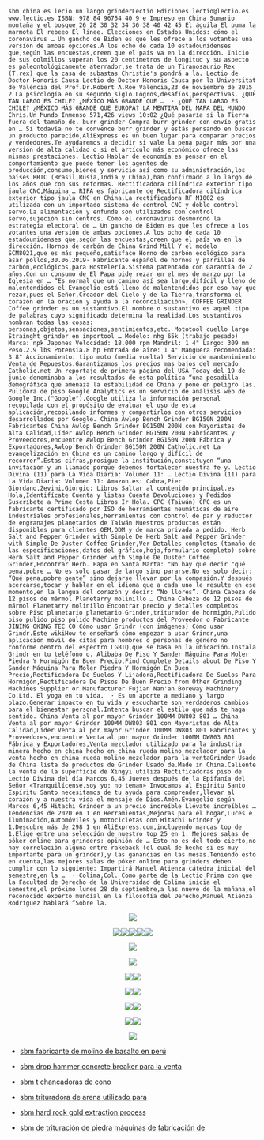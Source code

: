 
```
sbm china es lecio un largo grinderLectio Ediciones lectio@lectio.es www.lectio.es ISBN: 978 84 96754 40 9 e Impreso en China Sumario montaña y el bosque 26 28 30 32 34 36 38 40 42 45 El águila El puma la marmota El rebeeo El linee. Elecciones en Estados Unidos: cómo el coronavirus … Un gancho de Biden es que les ofrece a los votantes una versión de ambas opciones.A los ocho de cada 10 estadounidenses que,según las encuestas,creen que el país va en la dirección. Inicio de sus colmillos superan los 20 centímetros de longitud y su aspecto es paleontológicamente aterrador,se trata de un Tiranosaurio Rex (T.rex) que la casa de subastas Christie's pondrá a la. Lectio de Doctor Honoris Causa Lectio de Doctor Honoris Causa por la Universitat de València del Prof.Dr.Robert A.Roe Valencia,23 de noviembre de 2015 2 La psicología en su segundo siglo.Logros,desafíos,perspectivas. ¿QUÉ TAN LARGO ES CHILE? ¿MÉXICO MÁS GRANDE QUE …  · ¿QUÉ TAN LARGO ES CHILE? ¿MÉXICO MÁS GRANDE QUE EUROPA? LA MENTIRA DEL MAPA DEL MUNDO Chris.Un Mundo Inmenso 571,426 views 10:02 ¿Qué pasaría si la Tierra fuera del tamaño de. burr grinder Compra burr grinder con envío gratis en … Si todavía no te convence burr grinder y estás pensando en buscar un producto parecido,AliExpress es un buen lugar para comparar precios y vendedores.Te ayudaremos a decidir si vale la pena pagar más por una versión de alta calidad o si el artículo más económico ofrece las mismas prestaciones. Lectio Hablar de economía es pensar en el comportamiento que puede tener los agentes de producción,consumo,bienes y servicio así como su administración,los países BRIC (Brasil,Rusia,India y China),han confirmado a lo largo de los años que con sus reformas. Rectificadora cilíndrica exterior tipo jaula CNC,Máquina … RIFA es fabricante de Rectificadora cilíndrica exterior tipo jaula CNC en China.La rectificadora RF M1002 es utilizada con un importado sistema de control CNC y doble control servo.La alimentación y enfunde son utilizados con control servo,sujeción sin centros. Cómo el coronavirus desmoronó la estrategia electoral de … Un gancho de Biden es que les ofrece a los votantes una versión de ambas opciones.A los ocho de cada 10 estadounidenses que,según las encuestas,creen que el país va en la dirección. Hornos de carbón de China Grind Mill Y el modelo SCM8021,que es más pequeño,satisface Horno de carbón ecológico para asar pollos,30.06.2019· Fabricante español de hornos y parrillas de carbón,ecológicos,para Hostelería.Sistema patentado con Garantía de 2 años.Con un consumo de El Papa pide rezar en el mes de marzo por la Iglesia en … “Es normal que un camino así sea largo,difícil y lleno de malentendidos el Evangelio está lleno de malentendidos por eso hay que rezar,pues el Señor,Creador del Cielo y de la Tierra,transforma el corazón en la oración y ayuda a la reconciliación», COFFEE GRINDER Coffee grinder es un sustantivo.El nombre o sustantivo es aquel tipo de palabras cuyo significado determina la realidad.Los sustantivos nombran todas las cosas: personas,objetos,sensaciones,sentimientos,etc. Mototool cuello largo Strainght grinder en importool … Modelo: nhg 65k (trabajo pesado) Marca: npk Japones Velocidad: 18.000 rpm Mandril: 1 4" Largo: 309 mm Peso.2.9 lbs Potensia.8 hp Entrada de aire: 1 4" Manguera recomendada: 3 8" Accionamiento: tipo moto (media vuelta) Servicio de mantenimiento Venta de Repuestos.Garantizamos los precios mas bajos del mercado Catholic.net Un reportaje de primera página del USA Today del 19 de junio denominaba a los resultados de esta política “una pesadilla demográfica que amenaza la estabilidad de China y pone en peligro las. Pulidora de piso Google Analytics es un servicio de análisis web de Google Inc.("Google").Google utiliza la información personal recopilada con el propósito de evaluar el uso de esta aplicación,recopilando informes y compartirlos con otros servicios desarrollados por Google. China Awlop Bench Grinder BG150N 200N Fabricantes China Awlop Bench Grinder BG150N 200N con Mayoristas de Alta Calidad,Líder Awlop Bench Grinder BG150N 200N Fabricantes y Proveedores,encuentre Awlop Bench Grinder BG150N 200N Fábrica y Exportadores,Awlop Bench Grinder BG150N 200N Catholic.net La evangelización en China es un camino largo y difícil de recorrer”.Estas cifras,prosigue la institución,constituyen “una invitación y un llamado porque debemos fortalecer nuestra fe y. Lectio Divina (11) para La Vida Diaria: Volumen 11: … Lectio Divina (11) para La Vida Diaria: Volumen 11: Amazon.es: Cabra,Pier Giordano,Zevini,Giorgio: Libros Saltar al contenido principal.es Hola,Identifícate Cuenta y listas Cuenta Devoluciones y Pedidos Suscríbete a Prime Cesta Libros Ir Hola. CPC (Taiwán) CPC es un fabricante certificado por ISO de herramientas neumáticas de aire industriales profesionales,herramientas con control de par y reductor de engranajes planetarios de Taiwán Nuestros productos están disponibles para clientes OEM,ODM y de marca privada a pedido. Herb Salt and Pepper Grinder with Simple De Herb Salt and Pepper Grinder with Simple De Duster Coffee Grinder,Ver Detalles completos (tamaño de las especificaciones,datos del gráfico,hoja,formulario completo) sobre Herb Salt and Pepper Grinder with Simple De Duster Coffee Grinder,Encontrar Herb. Papa en Santa Marta: "No hay que decir "qué pena,pobre … No es solo pasar de largo sino pararse.No es solo decir: “Qué pena,pobre gente” sino dejarse llevar por la compasión.Y después acercarse,tocar y hablar en el idioma que a cada uno le resulte en ese momento,en la lengua del corazón y decir: “No llores”. China Cabeza de 12 pisos de mármol Planetarry molinillo … China Cabeza de 12 pisos de mármol Planetarry molinillo Encontrar precio y detalles completos sobre Piso planetario planetario Grinder,triturador de hormigón,Pulido piso pulido piso pulido Machine productos del Proveedor o Fabricante JINING OKING TEC CO Cómo usar Grindr (con imágenes) Cómo usar Grindr.Este wikiHow te enseñará cómo empezar a usar Grindr,una aplicación móvil de citas para hombres o personas de género no conforme dentro del espectro LGBTQ,que se basa en la ubicación.Instala Grindr en tu teléfono o. Alibaba De Piso Y Sander Máquina Para Moler Piedra Y Hormigón En Buen Precio,Find Complete Details about De Piso Y Sander Máquina Para Moler Piedra Y Hormigón En Buen Precio,Rectificadora De Suelos Y Lijadora,Rectificadora De Suelos Para Hormigón,Rectificadora De Pisos De Buen Precio from Other Grinding Machines Supplier or Manufacturer Fujian Nan'an Boreway Machinery Co.Ltd. El yoga en tu vida.  · Es un aporte a mediano y largo plazo.Generar impacto en tu vida y escucharte son verdaderos cambios para el bienestar personal.Intenta buscar el estilo que más te haga sentido. China Venta al por mayor Grinder 100MM DW803 801 … China Venta al por mayor Grinder 100MM DW803 801 con Mayoristas de Alta Calidad,Líder Venta al por mayor Grinder 100MM DW803 801 Fabricantes y Proveedores,encuentre Venta al por mayor Grinder 100MM DW803 801 Fábrica y Exportadores,Venta mezclador utilizado para la industria minera hecho en china hecho en china rueda molino mezclador para la venta hecho en china rueda molino mezclador para la ventaGrinder Usado de China lista de productos de Grinder Usado de.Made in China.Caliente la venta de la superficie de Xingyi utiliza Rectificadoras piso de Lectio Divina del día Marcos 6,45 Jueves después de la Epifanía del Señor «Tranquilícense,soy yo; no teman» Invocamos al Espíritu Santo Espíritu Santo necesitamos de tu ayuda para comprender,llevar al corazón y a nuestra vida el mensaje de Dios.Amén.Evangelio según Marcos 6,45 Hitachi Grinder a un precio increíble Llévate increíbles … Tendencias de 2020 en 1 en Herramientas,Mejoras para el hogar,Luces e iluminación,Automóviles y motocicletas con Hitachi Grinder y 1.Descubre más de 298 1 en AliExpress.com,incluyendo marcas top de 1.Elige entre una selección de nuestro top 25 en 1. Mejores salas de póker online para grinders: opinión de … Esto no es del todo cierto,no hay correlación alguna entre rakeback (el cual de hecho si es muy importante para un grinder),y las ganancias en las mesas.Teniendo esto en cuenta,las mejores salas de póker online para grinders deben cumplir con lo siguiente: Impartirá Manuel Atienza cátedra inicial del semestre,en la …  · Colima,Col. Como parte de la Lectio Prima con que la Facultad de Derecho de la Universidad de Colima inicia el semestre,el próximo lunes 28 de septiembre,a las nueve de la mañana,el reconocido experto mundial en la filosofía del Derecho,Manuel Atienza Rodríguez hablará “Sobre la. 
```

<div align="center">

<a href="https://es-crusher.shibang-china.com/github&k=sbm+china+es+lecio+un+largo+grinder"><img src="https://static.shibang-china.com/es/crusher/logo.jpg"></a>

<a href="https://es-crusher.shibang-china.com/github&k=sbm+china+es+lecio+un+largo+grinder"><img src="https://static.shibang-china.com/es/crusher/index.jpg"></a><a href="https://es-crusher.shibang-china.com/material.htmlgithub&k=sbm+china+es+lecio+un+largo+grinder"><img src="https://static.shibang-china.com/es/crusher/material.jpg"></a><a href="https://es-crusher.shibang-china.com/application.htmlgithub&k=sbm+china+es+lecio+un+largo+grinder"><img src="https://static.shibang-china.com/es/crusher/application.jpg"></a><a href="https://es-crusher.shibang-china.com/aboutus.htmlgithub&k=sbm+china+es+lecio+un+largo+grinder"><img src="https://static.shibang-china.com/es/crusher/aboutus.jpg"></a><a href="https://es-crusher.shibang-china.com/contact.htmlgithub&k=sbm+china+es+lecio+un+largo+grinder"><img src="https://static.shibang-china.com/es/crusher/contact.jpg"></a>

<a href="https://es-crusher.shibang-china.com/github&k=sbm+china+es+lecio+un+largo+grinder"><img src="https://static.shibang-china.com/es/crusher/banner.jpg"></a>

<a href="https://swt.shibang-china.com/github&k=sbm+china+es+lecio+un+largo+grinder"><img src="https://static.shibang-china.com/es/crusher/text.jpg"></a>

<a href="https://swt.shibang-china.com/github&k=sbm+china+es+lecio+un+largo+grinder"><img src="https://static.shibang-china.com/es/crusher/chat.jpg"></a><a href="https://es-crusher.shibang-china.com/contact.htmlgithub&k=sbm+china+es+lecio+un+largo+grinder"><img src="https://static.shibang-china.com/es/crusher/message.jpg"></a>

<a href="https://es-crusher.shibang-china.com/products/pe.htmlgithub&k=sbm+china+es+lecio+un+largo+grinder"><img src="https://static.shibang-china.com/es/crusher/pe.jpg"></a><a href="https://es-crusher.shibang-china.com/products/pf.htmlgithub&k=sbm+china+es+lecio+un+largo+grinder"><img src="https://static.shibang-china.com/es/crusher/pf.jpg"></a>

<a href="https://es-crusher.shibang-china.com/products/hpt.htmlgithub&k=sbm+china+es+lecio+un+largo+grinder"><img src="https://static.shibang-china.com/es/crusher/hpt.jpg"></a><a href="https://es-crusher.shibang-china.com/products/vsi.htmlgithub&k=sbm+china+es+lecio+un+largo+grinder"><img src="https://static.shibang-china.com/es/crusher/vsi.jpg"></a>

<a href="https://es-crusher.shibang-china.com/products/klv.htmlgithub&k=sbm+china+es+lecio+un+largo+grinder"><img src="https://static.shibang-china.com/es/crusher/klv.jpg"></a><a href="https://es-crusher.shibang-china.com/products/portable.htmlgithub&k=sbm+china+es+lecio+un+largo+grinder"><img src="https://static.shibang-china.com/es/crusher/portable.jpg"></a>

<a href="https://swt.shibang-china.com/github&k=sbm+china+es+lecio+un+largo+grinder"><img src="https://static.shibang-china.com/es/crusher/case.jpg"></a>

</div>


* [sbm fabricante de molino de basalto en perú](sbm%20fabricante%20de%20molino%20de%20basalto%20en%20per%C3%BA.md)

* [sbm drop hammer concrete breaker para la venta](sbm%20drop%20hammer%20concrete%20breaker%20para%20la%20venta.md)

* [sbm t chancadoras de cono](sbm%20t%20chancadoras%20de%20cono.md)

* [sbm trituradora de arena utilizado para](sbm%20trituradora%20de%20arena%20utilizado%20para.md)

* [sbm hard rock gold extraction process](sbm%20hard%20rock%20gold%20extraction%20process.md)

* [sbm de trituración de piedra máquinas de fabricación de](sbm%20de%20trituraci%C3%B3n%20de%20piedra%20m%C3%A1quinas%20de%20fabricaci%C3%B3n%20de.md)